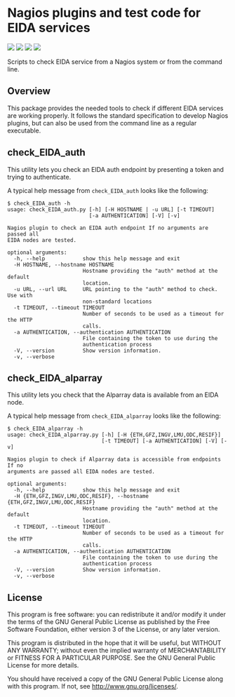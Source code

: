 Nagios plugins and test code for EIDA services
==============================================

![](https://img.shields.io/pypi/v/eidanagios.svg) ![](https://img.shields.io/pypi/pyversions/eidanagios.svg) ![](https://img.shields.io/pypi/format/eidanagios.svg) ![](https://img.shields.io/pypi/status/eidanagios.svg)

Scripts to check EIDA service from a Nagios system or from the command line.

Overview
--------

This package provides the needed tools to check if different EIDA services are working properly. It follows the standard specification to develop Nagios plugins, but can also be used from the command line as a regular executable.

check_EIDA_auth
---------------
This utility lets you check an EIDA auth endpoint by presenting a token and trying to authenticate.

A typical help message from ``check_EIDA_auth`` looks like the following:

    $ check_EIDA_auth -h
    usage: check_EIDA_auth.py [-h] [-H HOSTNAME | -u URL] [-t TIMEOUT]
                              [-a AUTHENTICATION] [-V] [-v]
    
    Nagios plugin to check an EIDA auth endpoint If no arguments are passed all
    EIDA nodes are tested.
    
    optional arguments:
      -h, --help            show this help message and exit
      -H HOSTNAME, --hostname HOSTNAME
                            Hostname providing the "auth" method at the default
                            location.
      -u URL, --url URL     URL pointing to the "auth" method to check. Use with
                            non-standard locations
      -t TIMEOUT, --timeout TIMEOUT
                            Number of seconds to be used as a timeout for the HTTP
                            calls.
      -a AUTHENTICATION, --authentication AUTHENTICATION
                            File containing the token to use during the
                            authentication process
      -V, --version         Show version information.
      -v, --verbose


check_EIDA_alparray
-------------------
This utility lets you check that the Alparray data is available from an EIDA node.

A typical help message from ``check_EIDA_alparray`` looks like the following:

    $ check_EIDA_alparray -h    
    usage: check_EIDA_alparray.py [-h] [-H {ETH,GFZ,INGV,LMU,ODC,RESIF}]
                                  [-t TIMEOUT] [-a AUTHENTICATION] [-V] [-v]
    
    Nagios plugin to check if Alparray data is accessible from endpoints If no
    arguments are passed all EIDA nodes are tested.
    
    optional arguments:
      -h, --help            show this help message and exit
      -H {ETH,GFZ,INGV,LMU,ODC,RESIF}, --hostname {ETH,GFZ,INGV,LMU,ODC,RESIF}
                            Hostname providing the "auth" method at the default
                            location.
      -t TIMEOUT, --timeout TIMEOUT
                            Number of seconds to be used as a timeout for the HTTP
                            calls.
      -a AUTHENTICATION, --authentication AUTHENTICATION
                            File containing the token to use during the
                            authentication process
      -V, --version         Show version information.
      -v, --verbose

License
-------

This program is free software: you can redistribute it and/or modify
it under the terms of the GNU General Public License as published by
the Free Software Foundation, either version 3 of the License, or
any later version.

This program is distributed in the hope that it will be useful,
but WITHOUT ANY WARRANTY; without even the implied warranty of
MERCHANTABILITY or FITNESS FOR A PARTICULAR PURPOSE.  See the
GNU General Public License for more details.

You should have received a copy of the GNU General Public License
along with this program.  If not, see <http://www.gnu.org/licenses/>.
